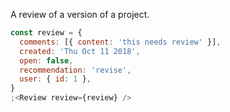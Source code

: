 A review of a version of a project.

```js
const review = {
  comments: [{ content: 'this needs review' }],
  created: 'Thu Oct 11 2018',
  open: false,
  recommendation: 'revise',
  user: { id: 1 },
}
;<Review review={review} />
```
